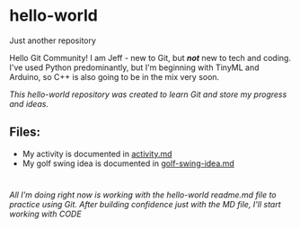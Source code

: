 # hello-world
Just another repository

Hello Git Community!
I am Jeff - new to Git, but __*not*__ new to tech and coding. I've used Python predominantly, but I'm beginning with TinyML and Arduino, so C++ is also going to be in the mix very soon.

*This hello-world repository was created to learn Git and store my progress and ideas.*

## Files:
- My activity is documented in [activity.md](activity.md)
- My golf swing idea is documented in [golf-swing-idea.md](golf-swing-idea.md)


#
*All I'm doing right now is working with the hello-world readme.md file to practice using Git. After building confidence just with the MD file, I'll start working with CODE*
